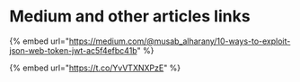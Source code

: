 # Medium and other articles links

{% embed url="https://medium.com/@musab_alharany/10-ways-to-exploit-json-web-token-jwt-ac5f4efbc41b" %}

{% embed url="https://t.co/YvVTXNXPzE" %}

